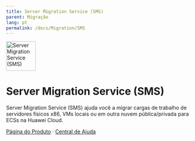 ```yaml
---
title: Server Migration Service (SMS)
parent: Migração
lang: pt
permalink: /docs/Migration/SMS
---
```


<img src="https://res-static.hc-cdn.cn/cloudbu-site/public/new-product-icon/Migration/SMS.png" width="80" height="80" alt="Server Migration Service (SMS)">

# Server Migration Service (SMS)

Server Migration Service (SMS) ajuda você a migrar cargas de trabalho de servidores físicos x86, VMs locais ou em outra nuvem pública/privada para ECSs na Huawei Cloud.

[Página do Produto](https://www.huaweicloud.com/intl/pt-br/product/sms.html) &middot;
[Central de Ajuda](https://support.huaweicloud.com/intl/pt-br/sms/index.html)
